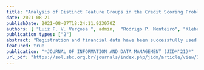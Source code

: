 ```yaml
---
title: "Analysis of Distinct Feature Groups in the Credit Scoring Problem"
date: 2021-08-21
publishDate: 2021-08-07T18:24:11.923070Z
authors: [ "Luiz F. V. Verçosa ", admin,  "Rodrigo P. Monteiro", "Kleber D. M. Silva" , "Jailson O. Liberato" , "Alexandre M. A. Maciel", "Byron L. D. Bezerra", "Carmelo J. A. Bastos-Filho" ]
publication_types: ["2"]
abstract: "Registration and financial data have been successfully used for the credit scoring problem. However, slight improvements in the reliability of the scores positively impacts financial companies. Therefore, exploring new features is a strategic task. This work analyzes the importance of new feature groups not commonly employed for the credit scoring task and others already used. We categorized features from open credit scoring datasets, such as German and Australian and compared their groups with the ones of a company dataset used in this work. Our dataset contains unusual feature groups, such as historical, geolocation, web behavior, and demographic data. In our analyzes, we first conducted bivariate tests with each feature-pair to assess their individual importance. Secondly, we ran XGBoost machine learning model with each feature group to evaluate each group importance. Next, we employed correlation tests to find inner and inter-correlation among the features groups. Finally, we used the full dataset and employed AdaBoost, Multilayer Perceptron, and XGBoost algorithms to find the best model for the task. We analyzed the results with different metrics and compared them with the company results. Our main finding was that the unusual features added a slight improvement to the standard dataset. We also identified the most promising feature groups as the historical group and noticed that the tuned XGBoost performed better than the company solution in three out of four deployed metrics."
featured: true
publication: "*JOURNAL OF INFORMATION AND DATA MANAGEMENT (JIDM'21)*"
url_pdf: "https://sol.sbc.org.br/journals/index.php/jidm/article/view/1930"
---
```


